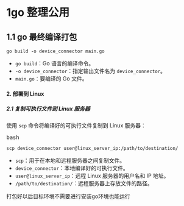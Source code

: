 # 1go 整理公用

## 1.1 go 最终编译打包

<pre><div class="answer-code-wrap"><div node="[object Object]" class="answer-code-wrap-body" requestid="953d4256-a47f-486e-b507-c5326f1a451a" tasktype="FREE_INPUT"><code class="language-bash"><span>go build -o device_connector main.go</span></code></div></div></pre>

* `go build`：Go 语言的编译命令。
* `-o device_connector`：指定输出文件名为 `device_connector`。
* `main.go`：要编译的 Go 文件。

#### 2. 部署到 Linux

##### 2.1 复制可执行文件到 Linux 服务器

使用 `scp` 命令将编译好的可执行文件复制到 Linux 服务器：

<pre><div class="answer-code-wrap"><div class="answer-code-wrap-header"><div class="answer-code-wrap-header-left">bash</div><div class="answer-code-wrap-header-right"><span class="ai-button noBg false selected dark undefined"><span role="img" class="anticon yunxiao-icon undefined"><svg width="1em" height="1em" fill="currentColor" aria-hidden="true" focusable="false" class=""><use xlink:href="#yunxiao-insert-line1"></use></svg></span></span><span class="ai-button noBg false selected dark undefined"><span role="img" class="anticon yunxiao-icon undefined"><svg width="1em" height="1em" fill="currentColor" aria-hidden="true" focusable="false" class=""><use xlink:href="#yunxiao-copy-line"></use></svg></span></span><span class="ai-button noBg false selected dark undefined"><span role="img" class="anticon yunxiao-icon undefined"><svg width="1em" height="1em" fill="currentColor" aria-hidden="true" focusable="false" class=""><use xlink:href="#yunxiao-additive-code-file-line"></use></svg></span></span></div></div><div node="[object Object]" class="answer-code-wrap-body" requestid="953d4256-a47f-486e-b507-c5326f1a451a" tasktype="FREE_INPUT"><code class="language-bash"><span class="token">scp</span><span> device_connector user@linux_server_ip:/path/to/destination/</span></code></div></div></pre>

* `scp`：用于在本地和远程服务器之间复制文件。
* `device_connector`：本地编译好的可执行文件。
* `user@linux_server_ip`：远程 Linux 服务器的用户名和 IP 地址。
* `/path/to/destination/`：远程服务器上存放文件的路径。

打包好以后目标环境不需要进行安装go环境也能运行
